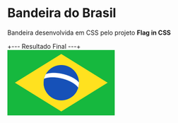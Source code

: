 # Bandeira do Brasil
Bandeira desenvolvida em CSS pelo projeto **Flag in CSS**

+--- Resultado Final ---+<br>
<img src="final.png">
